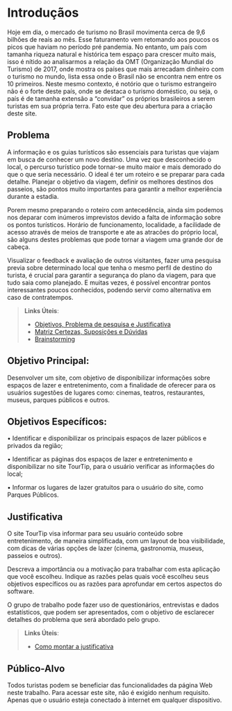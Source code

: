 # Introduçãos
Hoje em dia, o mercado de turismo no Brasil movimenta cerca de 9,6 bilhões de reais ao mês. Esse faturamento vem retomando aos poucos os picos que haviam no período pré pandemia. No entanto, um país com tamanha riqueza natural e histórica tem espaço para crescer muito mais, isso é nítido ao analisarmos a relação da OMT (Organização Mundial do Turismo) de 2017, onde mostra os países que mais arrecadam dinheiro com o turismo no mundo, lista essa onde o Brasil não se encontra nem entre os 10 primeiros. 
Neste mesmo contexto, é notório que o turismo estrangeiro não é o forte deste país, onde se destaca o turismo doméstico, ou seja, o país é de tamanha extensão a “convidar” os próprios brasileiros a serem turistas em sua própria terra. Fato este que deu abertura para a criação deste site. 

## Problema
A informação e os guias turísticos são essenciais para turistas que viajam em busca de conhecer um novo destino. Uma vez que desconhecido o local, o percurso turístico pode tornar-se muito maior e mais demorado do que o que seria necessário. O ideal é ter um roteiro e se preparar para cada detalhe. Planejar o objetivo da viagem, definir os melhores destinos dos passeios, são pontos muito importantes para garantir a melhor experiência durante a estadia.

Porem mesmo preparando o roteiro com antecedência, ainda sim podemos nos deparar com inúmeros imprevistos devido a falta de informação sobre os pontos turísticos. Horário de funcionamento, localidade, a facilidade de acesso através de meios de transporte e ate as atracões do próprio local, são alguns destes problemas que pode tornar a viagem uma grande dor de cabeça.

Visualizar o feedback e avaliação de outros visitantes, fazer uma pesquisa previa sobre determinado local que tenha o mesmo perfil de destino do turista, é crucial para garantir a segurança do plano da viagem, para que tudo saia como planejado. E muitas vezes, é possível encontrar pontos interessantes poucos conhecidos, podendo servir como alternativa em caso de contratempos.

> **Links Úteis**:
> - [Objetivos, Problema de pesquisa e Justificativa](https://medium.com/@versioparole/objetivos-problema-de-pesquisa-e-justificativa-c98c8233b9c3)
> - [Matriz Certezas, Suposições e Dúvidas](https://medium.com/educa%C3%A7%C3%A3o-fora-da-caixa/matriz-certezas-suposi%C3%A7%C3%B5es-e-d%C3%BAvidas-fa2263633655)
> - [Brainstorming](https://www.euax.com.br/2018/09/brainstorming/)

## Objetivo Principal:

Desenvolver um site, com objetivo de disponibilizar informações sobre espaços de lazer e entretenimento, com a finalidade de oferecer para os usuários sugestões de lugares como: cinemas, teatros, restaurantes, museus, parques públicos e outros.

## Objetivos Específicos:
 
•	Identificar e disponibilizar os principais espaços de lazer públicos e privados da região;

•	Identificar as páginas dos espaços de lazer e entretenimento e disponibilizar no site TourTip, para o usuário verificar as informações do local;

•	Informar os lugares de lazer gratuitos para o usuário do site, como Parques Públicos.

## Justificativa

O site TourTip visa informar para seu usuário conteúdo sobre entretenimento, de maneira simplificada, com um layout de boa visibilidade, com dicas de várias opções de lazer (cinema, gastronomia, museus, passeios e outros).

Descreva a importância ou a motivação para trabalhar com esta aplicação que você escolheu. Indique as razões pelas quais você escolheu seus objetivos específicos ou as razões para aprofundar em certos aspectos do software.

O grupo de trabalho pode fazer uso de questionários, entrevistas e dados estatísticos, que podem ser apresentados, com o objetivo de esclarecer detalhes do problema que será abordado pelo grupo.

> **Links Úteis**:
> - [Como montar a justificativa](https://guiadamonografia.com.br/como-montar-justificativa-do-tcc/)

## Público-Alvo

Todos turistas podem se beneficiar das funcionalidades da página Web neste trabalho. Para acessar este site, não é exigido nenhum requisito. Apenas que o usuário esteja conectado à internet em qualquer dispositivo. 

>
